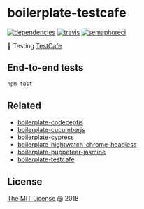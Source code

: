 # boilerplate-testcafe

[![dependencies](https://david-dm.org/piecioshka/boilerplate-testcafe.svg)](https://github.com/piecioshka/boilerplate-testcafe)
[![travis](https://img.shields.io/travis/piecioshka/boilerplate-testcafe.svg)](https://travis-ci.org/piecioshka/boilerplate-testcafe)
[![semaphoreci](https://semaphoreci.com/api/v1/piecioshka/boilerplate-testcafe/branches/master/badge.svg)](https://semaphoreci.com/piecioshka/boilerplate-testcafe)

:ledger: Testing [TestCafe](https://devexpress.github.io/testcafe/)

## End-to-end tests

```bash
npm test
```

## Related

* [boilerplate-codeceptjs](https://github.com/piecioshka/boilerplate-codeceptjs)
* [boilerplate-cucumberjs](https://github.com/piecioshka/boilerplate-cucumberjs)
* [boilerplate-cypress](https://github.com/piecioshka/boilerplate-cypress)
* [boilerplate-nightwatch-chrome-headless](https://github.com/piecioshka/boilerplate-nightwatch-chrome-headless)
* [boilerplate-puppeteer-jasmine](https://github.com/piecioshka/boilerplate-puppeteer-jasmine)
* [boilerplate-testcafe](https://github.com/piecioshka/boilerplate-testcafe)

## License

[The MIT License](http://piecioshka.mit-license.org) @ 2018
